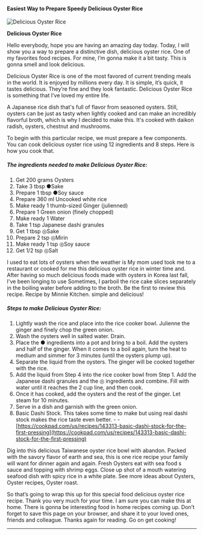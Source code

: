             

#### Easiest Way to Prepare Speedy Delicious Oyster Rice

![Delicious Oyster Rice](https://img-global.cpcdn.com/recipes/4974660371349504/751x532cq70/delicious-oyster-rice-recipe-main-photo.jpg)

**Delicious Oyster Rice**

Hello everybody, hope you are having an amazing day today. Today, I will show you a way to prepare a distinctive dish, delicious oyster rice. One of my favorites food recipes. For mine, I’m gonna make it a bit tasty. This is gonna smell and look delicious.

Delicious Oyster Rice is one of the most favored of current trending meals in the world. It is enjoyed by millions every day. It is simple, it’s quick, it tastes delicious. They’re fine and they look fantastic. Delicious Oyster Rice is something that I’ve loved my entire life.

A Japanese rice dish that's full of flavor from seasoned oysters. Still, oysters can be just as tasty when lightly cooked and can make an incredibly flavorful broth, which is why I decided to make this. It's cooked with daikon radish, oysters, chestnut and mushrooms.

To begin with this particular recipe, we must prepare a few components. You can cook delicious oyster rice using 12 ingredients and 8 steps. Here is how you cook that.

##### The ingredients needed to make Delicious Oyster Rice:

1.  Get 200 grams Oysters
2.  Take 3 tbsp ●Sake
3.  Prepare 1 tbsp ●Soy sauce
4.  Prepare 360 ml Uncooked white rice
5.  Make ready 1 thumb-sized Ginger (julienned)
6.  Prepare 1 Green onion (finely chopped)
7.  Make ready 1 Water
8.  Take 1 tsp Japanese dashi granules
9.  Get 1 tbsp ◎Sake
10.  Prepare 2 tsp ◎Mirin
11.  Make ready 1 tsp ◎Soy sauce
12.  Get 1/2 tsp ◎Salt

I used to eat lots of oysters when the weather is My mom used took me to a restaurant or cooked for me this delicious oyster rice in winter time and. After having so much delicious foods made with oysters in Korea last fall, I've been longing to use Sometimes, I parboil the rice cake slices separately in the boiling water before adding to the broth. Be the first to review this recipe. Recipe by Minnie Kitchen. simple and delicious!

##### Steps to make Delicious Oyster Rice:

1.  Lightly wash the rice and place into the rice cooker bowl. Julienne the ginger and finely chop the green onion.
2.  Wash the oysters well in salted water. Drain.
3.  Place the ● ingredients into a pot and bring to a boil. Add the oysters and half of the ginger. When it comes to a boil again, turn the heat to medium and simmer for 3 minutes (until the oysters plump up).
4.  Separate the liquid from the oysters. The ginger will be cooked together with the rice.
5.  Add the liquid from Step 4 into the rice cooker bowl from Step 1. Add the Japanese dashi granules and the ◎ ingredients and combine. Fill with water until it reaches the 2 cup line, and then cook.
6.  Once it has cooked, add the oysters and the rest of the ginger. Let steam for 10 minutes.
7.  Serve in a dish and garnish with the green onion.
8.  Basic Dashi Stock. This takes some time to make but using real dashi stock makes the rice taste even better. - - [https://cookpad.com/us/recipes/143313-basic-dashi-stock-for-the-first-pressing](https://cookpad.com/us/recipes/143313-basic-dashi-stock-for-the-first-pressing)

Dig into this delicious Taiwanese oyster rice bowl with abandon. Packed with the savory flavor of earth and sea, this is one rice recipe your family will want for dinner again and again. Fresh Oysters eat with sea food s sauce and topping with shrimp eggs. Close up shot of a mouth watering seafood dish with spicy rice in a white plate. See more ideas about Oysters, Oyster recipes, Oyster roast.

So that’s going to wrap this up for this special food delicious oyster rice recipe. Thank you very much for your time. I am sure you can make this at home. There is gonna be interesting food in home recipes coming up. Don’t forget to save this page on your browser, and share it to your loved ones, friends and colleague. Thanks again for reading. Go on get cooking!

* * *